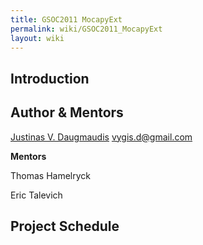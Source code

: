 ```yaml
---
title: GSOC2011 MocapyExt
permalink: wiki/GSOC2011_MocapyExt
layout: wiki
---
```


Introduction
------------

Author & Mentors
----------------

[Justinas V. Daugmaudis](User%3AJustinas_Daugmaudis "wikilink")
vygis.d@gmail.com

**Mentors**

  
Thomas Hamelryck

Eric Talevich

Project Schedule
----------------
